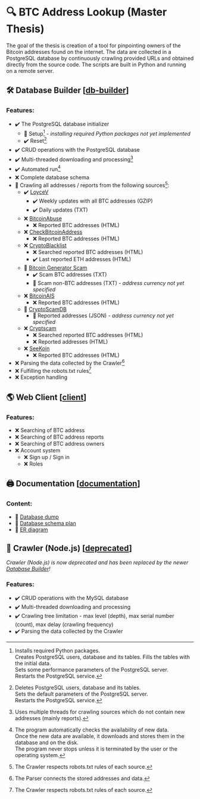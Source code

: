 # :mag: BTC Address Lookup (Master Thesis)
The goal of the thesis is creation of a tool for pinpointing owners of the Bitcoin addresses found on the internet. The data are collected in a PostgreSQL database by continuously crawling provided URLs and obtained directly from the source code. The scripts are built in Python and running on a remote server.

## :hammer_and_wrench: Database Builder [[db-builder](db-builder "Database Builder")]
### Features:
- :heavy_check_mark: The PostgreSQL database initializer
  - :hammer: Setup[^setup] *- installing required Python packages not yet implemented*
  - :heavy_check_mark: Reset[^reset]
- :heavy_check_mark: CRUD operations with the PostgreSQL database
- :heavy_check_mark: Multi-threaded downloading and processing[^multi-threaded]
- :heavy_check_mark: Automated run[^automated-run]
- :x: Complete database schema
- :hammer: Crawling all addresses / reports from the following sources[^robots-txt]:
  - :heavy_check_mark: [LoyceV](http://alladdresses.loyce.club "LoyceV")
    - :heavy_check_mark: Weekly updates with all BTC addresses (GZIP)
    - :heavy_check_mark: Daily updates (TXT)
  - :x: [BitcoinAbuse](https://www.bitcoinabuse.com/reports "BitcoinAbuse")
    - :x: Reported BTC addresses (HTML)
  - :x: [CheckBitcoinAddress](https://checkbitcoinaddress.com/abuse-reports-to-bitcoin-address "CheckBitcoinAddress")
    - :x: Reported BTC addresses (HTML)
  - :x: [CryptoBlacklist](https://www.cryptoblacklist.io "CryptoBlacklist")
    - :x: Searched reported BTC addresses (HTML)
    - :heavy_check_mark: Last reported ETH addresses (HTML)
  - :hammer: [Bitcoin Generator Scam](http://ssrg.site.uottawa.ca/bgsieeesb2020/#urls "Bitcoin Generator Scam")
    - :heavy_check_mark: Scam BTC addresses (TXT)
    - :hammer: Scam non-BTC addresses (TXT) *- address currency not yet specified*
  - :x: [BitcoinAIS](https://bitcoinais.com "BitcoinAIS")
    - :x: Reported BTC addresses (HTML)
  - :hammer: [CryptoScamDB](https://cryptoscamdb.org "CryptoScamDB")
    - :hammer: Reported addresses (JSON) *- address currency not yet specified*
  - :x: [Cryptscam](https://cryptscam.com "Cryptscam")
    - :x: Searched reported BTC addresses (HTML)
    - :x: Reported addresses (HTML)
  - :x: [SeeKoin](https://www.seekoin.com/address.php "SeeKoin")
    - :x: Reported BTC addresses (HTML)
- :x: Parsing the data collected by the Crawler[^connecting-addresses-and-data]
- :x: Fulfilling the robots.txt rules[^robots-txt]
- :x: Exception handling

[^setup]: Installs required Python packages.\
  Creates PostgreSQL users, database and its tables. Fills the tables with the initial data.\
  Sets some performance parameters of the PostgreSQL server.\
  Restarts the PostgreSQL service.
[^reset]: Deletes PostgreSQL users, database and its tables.\
  Sets the default parameters of the PostgreSQL server.\
  Restarts the PostgreSQL service.
[^multi-threaded]: Uses multiple threads for crawling sources which do not contain new addresses (mainly reports).
[^automated-run]: The program automatically checks the availability of new data.\
  Once the new data are available, it downloads and stores them in the database and on the disk.\
  The program never stops unless it is terminated by the user or the operating system.
[^robots-txt]: The Crawler respects robots.txt rules of each source.
[^connecting-addresses-and-data]: The Parser connects the stored addresses and data.

## :earth_americas: Web Client [[client](client "Web Client")]
### Features:
- :x: Searching of BTC address
- :x: Searching of BTC address reports
- :x: Searching of BTC address owners
- :x: Account system
  - :x: Sign up / Sign in
  - :x: Roles

## :printer: Documentation [[documentation](documentation "Documentation")]
### Content:
- :memo: [Database dump](documentation/db-dump.sql "Database dump")
- :memo: [Database schema plan](documentation/db-schema-plan.png "Database schema plan")
- :memo: [ER diagram](documentation/er-diagram.png "ER diagram")

## :ice_cube: Crawler (Node.js) [[deprecated](deprecated "Crawler (Node.js)")]
*Crawler (Node.js) is now deprecated and has been replaced by the newer [Database Builder](#hammer_and_wrench-database-builder-db-builder "Database Builder")!*
### Features:
- :heavy_check_mark: CRUD operations with the MySQL database
- :heavy_check_mark: Multi-threaded downloading and processing
- :heavy_check_mark: Crawling tree limitation - max level (depth), max serial number (count), max delay (crawling frequency)
- :heavy_check_mark: Parsing the data collected by the Crawler